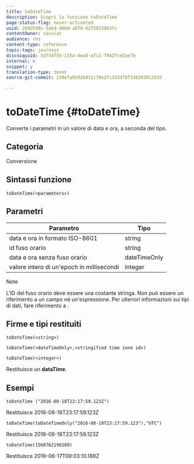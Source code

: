```yaml
---
title: toDateTime
description: Scopri la funzione toDateTime
page-status-flag: never-activated
uuid: 269d590c-5a6d-40b9-a879-02f5033863fc
contentOwner: sauviat
audience: rns
content-type: reference
topic-tags: journeys
discoiquuid: 5df34f55-135a-4ea8-afc2-f9427ce5ae7b
internal: n
snippet: y
translation-type: tm+mt
source-git-commit: 239efa9592b011c70e2fc331df8f33820301253d

---
```


# toDateTime {#toDateTime}

Converte i parametri in un valore di data e ora, a seconda del tipo.

## Categoria

Conversione

## Sintassi funzione

`toDateTime(<parameters>)`

## Parametri

| Parametro | Tipo |
|-----------|------------------|
| data e ora in formato ISO-8601 | string |
| id fuso orario | string |
| data e ora senza fuso orario | dateTimeOnly |
| valore intero di un&#39;epoch in millisecondi | integer |

>[!NOTE]
>
>L&#39;ID del fuso orario deve essere una costante stringa. Non può essere un riferimento a un campo né un&#39;espressione. Per ulteriori informazioni sui tipi di dati, fare riferimento a [](../expression/data-types.md).

## Firme e tipi restituiti

`toDateTime(<string>)`

`toDateTime(<dateTimeOnly>,<stringified time zone id>)`

`toDateTime(<integer>)`

Restituisce un **dataTime**.

<!--`toDateTime(<year>,<month>,<dayOfMonth>,<hour>,<minute>,<second>)`

Returns a date time with default time zone UTC.

`toDateTime(<year>,<month>,<dayOfMonth>)`
`toDateTime(<stringified timeZone>,<year>,<month>,<dayOfMonth>)`
`toDateTime(<timeZone>,<year>,<month>,<dayOfMonth>)`

Return a datetime where hour, minute and second set to 0.

`toDateTime(<stringified timeZone>,<year>,<month>,<dayOfMonth>,<hour>,<minute>,<second>)`
`toDateTime(<string>)`
`toDateTime(<string>,<integer>)`
`toDateTime(<stringified timeZone>,<dateTimeOnly)`

`toDateTime(<timeZone>,<integer>)`

Return a datetime.

-->

## Esempi

`toDateTime ("2016-08-18T23:17:59.123Z")`

Restituisce 2016-08-18T23:17:59.123Z

`toDateTime(toDateTimeOnly("2016-08-18T23:17:59.123"),"UTC")`

Restituisce 2016-08-18T23:17:59.123Z

`toDateTime(1560762190189)`

Restituisce 2019-06-17T09:03:10.189Z

<!--`toDateTime ("2016-08-18T23:17:59.123", "UTC")`

Returns 2016-08-18T23:17:59.123Z.

`toDateTime("Z",2016,8,18,23,17,59)`

Returns 2016-08-18T23:17:59.000Z.

`toDateTime("Z",2016,8,18)`

Returns 2016-08-18T00:00:00.000Z.-->
